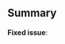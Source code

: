 <!-- 🎉 Thank you for submitting a pull request! 🎉  -->

## Summary
<!--
Describe the changes proposed in this pull request:
- What is the motivation for this change? 
- What existing problem does this pull request solve?
-->

**Fixed issue**:  <!-- #-prefixed issue number -->